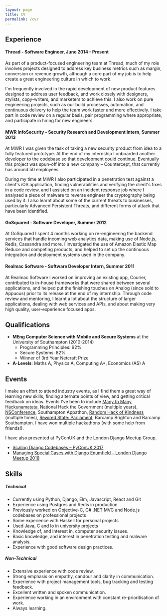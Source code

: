 ```yaml
---
layout: page
title: CV
permalink: /cv/
---
```


## Experience

#### Thread - Software Engineer, June 2014 - Present

As part of a product-focused engineering team at Thread, much of my role
involves projects designed to address key business metrics such as margin,
conversion or revenue growth, although a core part of my job is to help create
a great engineering culture in which to work.

I'm frequently involved in the rapid development of new product features
designed to address user feedback, and work closely with designers, stylists,
copy-writers, and marketers to achieve this. I also work on pure engineering
projects, such as our build processes, automation, and continuous delivery to
help the team work faster and more effectively. I take part in code review on a
regular basis, pair programming where appropriate, and participate in hiring
for new engineers.

#### MWR InfoSecurity - Security Research and Development Intern, Summer 2013

At MWR I was given the task of taking a new security product from idea to a
fully featured prototype. At the end of my internship I onboarded another
developer to the codebase so that development could continue. Eventually this
project was spun-off into a new company – Countercept, that currently has
around 50 employees.

During my time at MWR I also participated in a penetration test against a
client's iOS application, finding vulnerabilities and verifying the client's
fixes in a code review, and I assisted on an incident response job where I
analysed a piece of malware to reverse engineer the cryptography being used by
it. I also learnt about some of the current threats to businesses, particularly
Advanced Persistent Threats, and different forms of attack that have been
identified.

#### GoSquared - Software Developer, Summer 2012

At GoSquared I spent 4 months working on re-engineering the backend services
that handle incoming web analytics data, making use of Node.js, Redis,
Cassandra and more. I investigated the use of Amazon Elastic Map Reduce and
competing products, and helped to set up the continuous integration and
deployment systems used in the company.

#### Realmac Software - Software Developer Intern, Summer 2011

At Realmac Software I worked on improving an existing app, Courier, contributed
to in-house frameworks that were shared between several applications, and
helped put the finishing touches on Analog (since sold to Appuous) prior to its
release at the end of my internship. Through code review and mentoring, I
learnt a lot about the structure of larger applications, dealing with web
services and APIs, and about making very high quality, user-experience focused
apps.

## Qualifications

 - **MEng Computer Science with Mobile and Secure Systems**
   at the University of Southampton (2010-2014)
   - Programming Principles: 92%
   - Secure Systems: 82%
   - Winner of 3rd Year Netcraft Prize
 - **A-Levels**: Maths A, Physics A, Computing A*, Economics (AS) A

## Events

I make an effort to attend industry events, as I find them a great way of
learning new skills, finding alternate points of view, and getting critical
feedback on ideas. Events I've been to include
[Many to Many](http://www.manytomany.co.uk),
[Hackunamatata](http://hackunamatata.nl/), National Hack the Government
(multiple years), [NSConference](http://nsconference.com/), Southampton
Appathon, [Random Hack of Kindness](http://www.rhok.org/event/southampton-uk)
(multiple times),
[Rewired State: Parliament](http://rewiredstate.org/hacks/parliament-2012),
Barcamp Brighton and Barcamp Southampton. I have won multiple hackathons (with
some help from friends!).

I have also presented at PyConUK and the London Django Meetup Group.

 - [Scaling Django Codebases – PyConUK 2017](https://www.youtube.com/watch?v=jBBcORHhfV0)
 - [Managing Special Cases with Django Enumfield – London Django Meetup 2018](https://skillsmatter.com/skillscasts/11718-django-enumfield)

## Skills

##### Technical

 - Currently using Python, Django, Elm, Javascript, React and Git
 - Experience using Postgres and Redis in production
 - Previously worked on Objective-C, C# .NET MVC and Node.js codebases on professional projects
 - Some experience with Haskell for personal projects
 - Used Java, C and Io in university projects
 - Knowledge of, and interest in, computer security issues.
 - Basic knowledge, and interest in penetration testing and malware analysis.
 - Experience with good software design practices.

##### Non-Technical

 - Extensive experience with code review.
 - Strong emphasis on empathy, candour and clarity in communication.
 - Experience with project management tools, bug tracking and testing feedback.
 - Excellent written and spoken communication.
 - Experience working in an environment with constant re-prioritisation of work.
 - Always learning.
